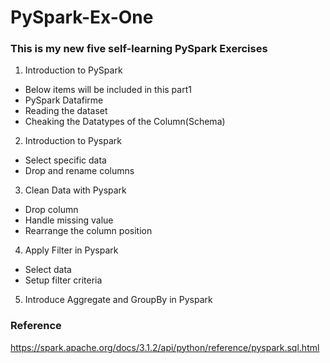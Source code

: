 # PySpark-Ex-One

### This is my new five self-learning PySpark Exercises 
1) Introduction to PySpark
  -  Below items will be included in this part1
  -  PySpark Datafirme
  -  Reading the dataset
  -  Cheaking the Datatypes of the Column(Schema)
2) Introduction to Pyspark
  -  Select specific data
  -  Drop and rename columns
3) Clean Data with Pyspark
  -  Drop column
  -  Handle missing value
  -  Rearrange the column position
4) Apply Filter in Pyspark
  -  Select data
  -  Setup filter criteria
5) Introduce Aggregate and GroupBy in Pyspark

### Reference
https://spark.apache.org/docs/3.1.2/api/python/reference/pyspark.sql.html
